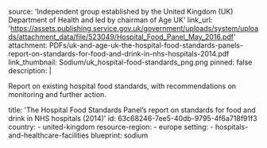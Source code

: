 source: 'Independent group established by the United Kingdom (UK) Department of Health and led by chairman of Age UK'
link_url: 'https://assets.publishing.service.gov.uk/government/uploads/system/uploads/attachment_data/file/523049/Hospital_Food_Panel_May_2016.pdf'
attachment: PDFs/uk-and-age-uk-the-hospital-food-standards-panels-report-on-standards-for-food-and-drink-in-nhs-hospitals-2014.pdf
link_thumbnail: Sodium/uk_hospital-food-standards_png.png
pinned: false
description: |
  <p>Report on existing hospital food standards, with recommendations on monitoring and further action.
  </p>
title: 'The Hospital Food Standards Panel’s report on standards for food and drink in NHS hospitals (2014)'
id: 63c68246-7ee5-40db-9795-4f6a718f91f3
country:
  - united-kingdom
resource-region:
  - europe
setting:
  - hospitals-and-healthcare-facilities
blueprint: sodium
